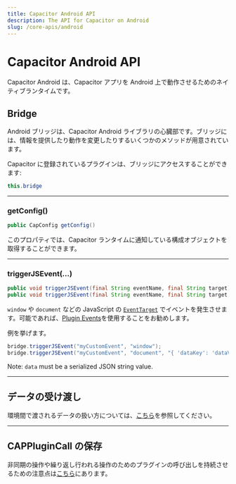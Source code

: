 ```yaml
---
title: Capacitor Android API
description: The API for Capacitor on Android
slug: /core-apis/android
---
```


# Capacitor Android API

Capacitor Android は、Capacitor アプリを Android 上で動作させるためのネイティブランタイムです。

## Bridge

Android ブリッジは、Capacitor Android ライブラリの心臓部です。ブリッジには、情報を提供したり動作を変更したりするいくつかのメソッドが用意されています。

Capacitor に登録されているプラグインは、ブリッジにアクセスすることができます:

```java
this.bridge
```

---

### getConfig()

```java
public CapConfig getConfig()
```

このプロパティでは、Capacitor ランタイムに通知している構成オブジェクトを取得することができます。

---

### triggerJSEvent(...)

```java
public void triggerJSEvent(final String eventName, final String target)
public void triggerJSEvent(final String eventName, final String target, final String data)
```

`window` や `document` などの JavaScript の [`EventTarget`](https://developer.mozilla.org/en-US/docs/Web/API/EventTarget) でイベントを発生させます。可能であれば、[Plugin Events](/docs/plugins/android#plugin-events)を使用することをお勧めします。

例を挙げます。

```java
bridge.triggerJSEvent("myCustomEvent", "window");
bridge.triggerJSEvent("myCustomEvent", "document", "{ 'dataKey': 'dataValue' }");
```

Note: `data` must be a serialized JSON string value.

---

## データの受け渡し

環境間で渡されるデータの扱い方については、[こちら](/docs/core-apis/data-types#android)を参照してください。

---

## CAPPluginCall の保存

非同期の操作や繰り返し行われる操作のためのプラグインの呼び出しを持続させるための注意点は[こちら](/docs/core-apis/saving-calls)にあります。
